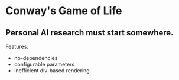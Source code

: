 
# Conway's Game of Life

## Personal AI research must start somewhere.

Features:
 - no-dependencies
 - configurable parameters
 - inefficient div-based rendering